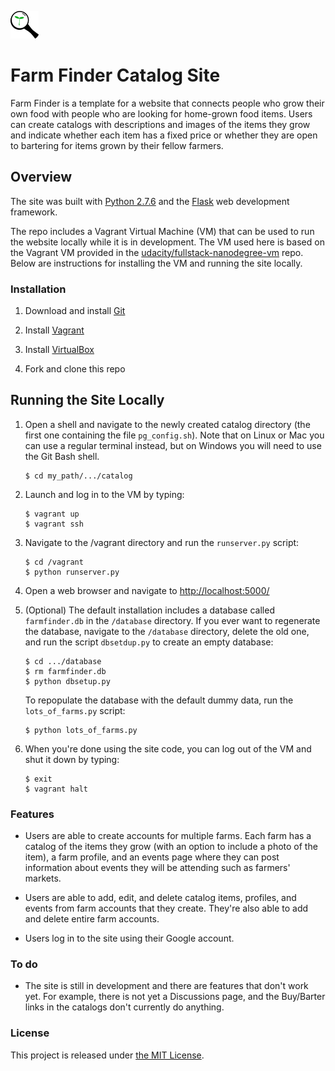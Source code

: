 

![Site Logo](https://github.com/lmitchell4/farm-finder/blob/master/catalog/static/images/logo.png) 
# Farm Finder Catalog Site


Farm Finder is a template for a website that connects people who grow 
their own food with people who are looking for home-grown food items. 
Users can create catalogs with descriptions and images of the items they 
grow and indicate whether each item has a fixed price or whether they are 
open to bartering for items grown by their fellow farmers.



## Overview

The site was built with [Python 2.7.6](https://www.python.org/downloads/) and 
the [Flask](http://flask.pocoo.org/) web development framework. 

The repo includes a Vagrant Virtual Machine (VM) that can be used to run the 
website locally while it is in development. The VM used here is 
based on the Vagrant VM provided in the 
[udacity/fullstack-nanodegree-vm](https://github.com/udacity/fullstack-nanodegree-vm) 
repo. Below are instructions for installing the VM and running the site locally.


### Installation

1. Download and install [Git](https://git-scm.com/downloads)

2. Install [Vagrant]( https://www.vagrantup.com/downloads.html)

3. Install [VirtualBox](https://www.virtualbox.org/wiki/Downloads)

4. Fork and clone this repo


## Running the Site Locally

1. Open a shell and navigate to the newly created catalog directory (the first one containing the file `pg_config.sh`). 
Note that on Linux or Mac you can use a regular terminal instead, but on 
Windows you will need to use the Git Bash shell.

    ```
    $ cd my_path/.../catalog
    ```

2. Launch and log in to the VM by typing:

    ```
    $ vagrant up
    $ vagrant ssh
    ```
    
3. Navigate to the /vagrant directory and run the `runserver.py` script:

    ```
    $ cd /vagrant
    $ python runserver.py
    ```
   
4. Open a web browser and navigate to [http://localhost:5000/](http://localhost:5000/)

5. (Optional) The default installation includes a database called `farmfinder.db` in the 
`/database` directory. If you ever want to regenerate the database, navigate 
to the `/database` directory, delete the old one, and run the script 
`dbsetdup.py` to create an empty database:

    ```
    $ cd .../database
    $ rm farmfinder.db
    $ python dbsetup.py
    ```

    To repopulate the database with the default dummy data, run the `lots_of_farms.py` 
    script:

    ```
    $ python lots_of_farms.py
    ```

6. When you're done using the site code, you can log out of the VM and shut 
it down by typing:

    ```
    $ exit
    $ vagrant halt
    ```
    

### Features

* Users are able to create accounts for multiple farms. Each farm has 
a catalog of the items they grow (with an option to include a photo of 
the item), a farm profile, and an events page 
where they can post information about events they will be attending such 
as farmers' markets.

* Users are able to add, edit, and delete catalog items, profiles, and events 
from farm accounts that they create. They're also able to add and delete 
entire farm accounts.

* Users log in to the site using their Google account.


### To do

* The site is still in development and there are features that don't work 
yet. For example, there is not yet a Discussions page, and the Buy/Barter 
links in the catalogs don't currently do anything.


### License

This project is released under [the MIT License](https://github.com/lmitchell4/alpha-blog/blob/master/LICENSE).

